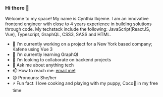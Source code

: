 ### Hi there 👋

Welcome to my space! My name is Cynthia Ilojeme. I am an innovative frontend engineer with close to 4 years experience in building solutions through code. My techstack include the following: JavaScript(ReactJS, Vue), Typescript, GraphQL, CSS3, SASS and HTML.

- 🔭 I’m currently working on a project for a New York based company; Kafene using Vue 3
- 🌱 I’m currently learning GraphQl
- 👯 I’m looking to collaborate on backend projects
- 💬 Ask me about anything tech
- 📫 How to reach me: [email me!](mailto:cynthiaezinne1@gmail.com)
- 😄 Pronouns: She/her
- ⚡ Fun fact: I love cooking and playing with my puppy, Coco:dog: in my free time
